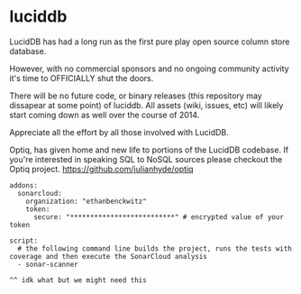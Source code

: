 luciddb
=======

LucidDB has had a long run as the first pure play open source column store database.

However, with no commercial sponsors and no ongoing community activity it's time to OFFICIALLY shut the doors.

There will be no future code, or binary releases (this repository may dissapear at some point) of luciddb.  All assets (wiki, issues, etc) will likely start coming down as well over the course of 2014.

Appreciate all the effort by all those involved with LucidDB.

Optiq, has given home and new life to portions of the LucidDB codebase.  If you're interested in speaking SQL to NoSQL sources please checkout the Optiq project.  https://github.com/julianhyde/optiq

```
addons:
  sonarcloud:
    organization: "ethanbenckwitz"
    token:
      secure: "**************************" # encrypted value of your token

script:
  # the following command line builds the project, runs the tests with coverage and then execute the SonarCloud analysis
  - sonar-scanner

^^ idk what but we might need this
```
